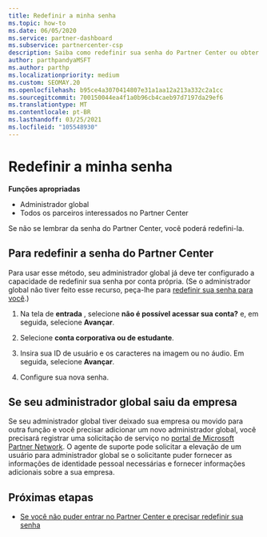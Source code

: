 ```yaml
---
title: Redefinir a minha senha
ms.topic: how-to
ms.date: 06/05/2020
ms.service: partner-dashboard
ms.subservice: partnercenter-csp
description: Saiba como redefinir sua senha do Partner Center ou obter ajuda do administrador global da sua empresa. Além disso, saiba como adicionar um novo administrador global do Partner Center.
author: parthpandyaMSFT
ms.author: parthp
ms.localizationpriority: medium
ms.custom: SEOMAY.20
ms.openlocfilehash: b95ce4a3070414807e31a1aa12a213a332c2a1cc
ms.sourcegitcommit: 700150044ea4f1a0b96cb4caeb97d7197da29ef6
ms.translationtype: MT
ms.contentlocale: pt-BR
ms.lasthandoff: 03/25/2021
ms.locfileid: "105548930"
---
```

# <a name="reset-my-password"></a>Redefinir a minha senha
 
**Funções apropriadas**

- Administrador global
- Todos os parceiros interessados no Partner Center


Se não se lembrar da senha do Partner Center, você poderá redefini-la.

## <a name="to-reset-your-partner-center-password"></a>Para redefinir a senha do Partner Center

Para usar esse método, seu administrador global já deve ter configurado a capacidade de redefinir sua senha por conta própria. (Se o administrador global não tiver feito esse recurso, peça-lhe para [redefinir sua senha para você](reset-a-user-password.md).)

1. Na tela de **entrada** , selecione **não é possível acessar sua conta?** e, em seguida, selecione **Avançar**.

2. Selecione **conta corporativa ou de estudante**.

3. Insira sua ID de usuário e os caracteres na imagem ou no áudio. Em seguida, selecione **Avançar**.

4. Configure sua nova senha.

## <a name="if-your-global-admin-has-left-the-company"></a>Se seu administrador global saiu da empresa

Se seu administrador global tiver deixado sua empresa ou movido para outra função e você precisar adicionar um novo administrador global, você precisará registrar uma solicitação de serviço no [portal de Microsoft Partner Network](https://partner.microsoft.com/commercial#/). O agente de suporte pode solicitar a elevação de um usuário para administrador global se o solicitante puder fornecer as informações de identidade pessoal necessárias e fornecer informações adicionais sobre a sua empresa. 

## <a name="next-steps"></a>Próximas etapas

- [Se você não puder entrar no Partner Center e precisar redefinir sua senha](unable-to-sign-in.md)